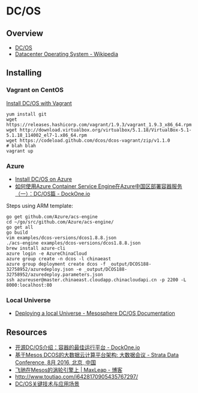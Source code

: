 # DC/OS


## Overview

- [DC/OS](https://dcos.io/)
- [Datacenter Operating System - Wikipedia](https://en.wikipedia.org/wiki/Datacenter_Operating_System)


## Installing

### Vagrant on CentOS

[Install DC/OS with Vagrant](https://dcos.io/docs/1.8/administration/installing/local/)

    yum install git
    wget https://releases.hashicorp.com/vagrant/1.9.3/vagrant_1.9.3_x86_64.rpm
    wget http://download.virtualbox.org/virtualbox/5.1.18/VirtualBox-5.1-5.1.18_114002_el7-1.x86_64.rpm
    wget https://codeload.github.com/dcos/dcos-vagrant/zip/v1.1.0
    # blah blah
    vagrant up

### Azure

- [Install DC/OS on Azure](https://dcos.io/docs/1.8/administration/installing/cloud/azure/)
- [如何使用Azure Container Service Engine在Azure中国区部署容器服务（一）：DC/OS篇 - DockOne.io](http://dockone.io/article/1854)

Steps using ARM template:

    go get github.com/Azure/acs-engine
    cd ~/go/src/github.com/Azure/acs-engine/
    go get all
    go build
    vim examples/dcos-versions/dcos1.8.8.json
    ./acs-engine examples/dcos-versions/dcos1.8.8.json
    brew install azure-cli
    azure login -e AzureChinaCloud
    azure group create -n dcos -l chinaeast
    azure group deployment create dcos -f _output/DCOS188-32758952/azuredeploy.json -e _output/DCOS188-32758952/azuredeploy.parameters.json
    ssh azureuser@master.chinaeast.cloudapp.chinacloudapi.cn -p 2200 -L 8000:localhost:80

### Local Universe

- [Deploying a local Universe - Mesosphere DC/OS Documentation](https://docs.mesosphere.com/1.8/administration/installing/deploying-a-local-dcos-universe/)


## Resources

- [开源DC/OS介绍：容器的最佳运行平台 - DockOne.io](http://dockone.io/article/1231)
- [基于Mesos DCOS的大数据云计算平台架构: 大数据会议 - Strata Data Conference, 8月 2016, 北京, 中国](https://strata.oreilly.com.cn/hadoop-big-data-cn/public/schedule/detail/52459)
- [飞驰在Mesos的涡轮引擎上 | MaxLeap - 博客](https://blog.maxleap.cn/archives/1050)
- http://www.toutiao.com/i6428170905435767297/
- [DC/OS关键技术与应用场景](https://mp.weixin.qq.com/s/iSeGtWmHVM5Jqx3QSh3PSQ)
